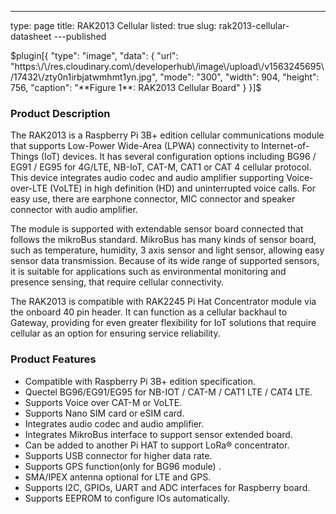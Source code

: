 ---
type: page
title: RAK2013 Cellular
listed: true
slug: rak2013-cellular-datasheet
---published

$plugin[{
    "type": "image",
    "data": {
        "url": "https:\/\/res.cloudinary.com\/developerhub\/image\/upload\/v1563245695\/17432\/zty0n1irbjatwmhmt1yn.jpg",
        "mode": "300",
        "width": 904,
        "height": 756,
        "caption": "**Figure 1**: RAK2013 Cellular Board"
    }
}]$

### Product Description

The RAK2013 is a Raspberry Pi 3B+ edition cellular communications module that
supports Low-Power Wide-Area (LPWA) connectivity to Internet-of-Things
(IoT) devices. It has several configuration options including BG96 / EG91 / EG95 for 4G/LTE, NB-IoT, CAT-M, CAT1 or CAT 4 cellular protocol. This device integrates audio codec and audio
amplifier supporting Voice-over-LTE (VoLTE)
in high definition (HD) and uninterrupted voice calls. For easy use, there are earphone
connector, MIC connector and speaker connector with audio amplifier.

The module is supported with extendable sensor board connected that follows the mikroBus standard. MikroBus has many kinds of sensor board, such as temperature, humidity, 3 axis sensor and light sensor, allowing easy sensor data transmission. Because of its wide range of supported sensors, it is suitable for applications such as environmental monitoring and presence sensing, that require cellular connectivity.

The RAK2013 is compatible with RAK2245 Pi Hat Concentrator module via the onboard 40 pin header.  It can function as a cellular backhaul to Gateway, providing for even greater flexibility for IoT solutions that require cellular as an option for ensuring service reliability.

### Product Features

- Compatible with Raspberry Pi 3B+ edition specification.
- Quectel BG96/EG91/EG95 for NB-IOT / CAT-M / CAT1 LTE / CAT4 LTE.
- Supports Voice over CAT-M or VoLTE.
- Supports Nano SIM card or eSIM card.
- Integrates audio codec and audio amplifier.
- Integrates MikroBus interface to support sensor extended board.
- Can be added to another Pi HAT to support LoRa® concentrator.
- Supports USB connector for higher data rate.
- Supports GPS function(only for BG96 module) .
- SMA/IPEX antenna optional for LTE and GPS.
- Supports I2C, GPIOs, UART and ADC interfaces for Raspberry board.
- Supports EEPROM to configure IOs automatically.


